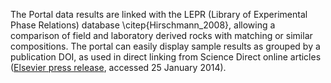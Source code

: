 The Portal data results are linked with the LEPR (Library of Experimental Phase Relations) database \citep{Hirschmann_2008}, allowing a comparison of field and laboratory derived rocks with matching or similar compositions. The portal can easily display sample results as grouped by a publication DOI, as used in direct linking from Science Direct online articles ([Elsevier press release](http://www.elsevier.com/about/press-releases/science-and-technology/elsevier-and-earthchem-announce-linking-collaboration), accessed 25 January 2014). 
